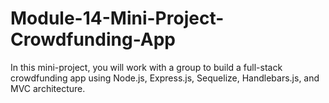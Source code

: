 # Module-14-Mini-Project-Crowdfunding-App
In this mini-project, you will work with a group to build a full-stack crowdfunding app using Node.js, Express.js, Sequelize, Handlebars.js, and MVC architecture.
